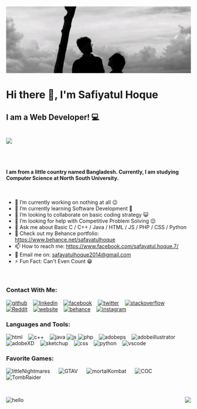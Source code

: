 ![I am a Web Developer](https://github.com/SafiyatulHoque/SafiyatulHoque/blob/main/Safayat%20Mawa.jpg)
# Hi there 👋, I'm Safiyatul Hoque

## I am a Web Developer! 💻

<br>

<a href="">
  <img align="center" height='170' src="https://media3.giphy.com/media/RbDKaczqWovIugyJmW/giphy.gif?cid=790b761136576cafafabb046a982e82201c5696f1d27ffa4&rid=giphy.gif&ct=g" />
</a>

<br> <br>

#### I am from a little country named Bangladesh. Currently, I am studying Computer Science at North South University.

<br>

- 🔭 I’m currently working on nothing at all 😉 
- 🌱 I’m currently learning Software Development 📲 
- 👯 I’m looking to collaborate on basic coding strategy 😺 
- 🤔 I’m looking for help with Competitive Problem Solving 😌 
- 💬 Ask me about Basic C / C++ / Java / HTML / JS / PHP / CSS / Python
- 🎯 Check out my Behance portfolio: https://www.behance.net/safayatulhoque
- 📫 How to reach me: https://www.facebook.com/safayatul.hoque.7/ 
- 📧 Email me on: safayatulhoque2014@gmail.com
- ⚡ Fun Fact: Can't Even Count 😁 

<br>

### Contact With Me:

[<img src='https://image.flaticon.com/icons/png/512/889/889111.png' alt='github' height='30'>](https://github.com/SafiyatulHoque) &nbsp;&nbsp;   [<img src='https://image.flaticon.com/icons/png/512/145/145807.png' alt='linkedin' height='30'>](https://www.linkedin.com/in/safiyatul-hoque-0433b0ab/) &nbsp;&nbsp;   [<img src='https://image.flaticon.com/icons/png/512/145/145802.png' alt='facebook' height='30'>](https://www.facebook.com/safayatul.hoque.7) &nbsp;&nbsp;  [<img src='https://image.flaticon.com/icons/png/512/733/733579.png' alt='twitter' height='30'>](https://twitter.com/SafayatulHoqueS)  &nbsp;&nbsp;  [<img src='https://image.flaticon.com/icons/png/512/2626/2626299.png' alt='stackoverflow' height='30'>](https://stackoverflow.com/users/15285796) &nbsp;&nbsp;   [<img src='https://image.flaticon.com/icons/png/512/2111/2111589.png' alt='Reddit' height='30'>](https://www.reddit.com/user/SafiyatulHoque) &nbsp;&nbsp;  [<img src='https://image.flaticon.com/icons/png/512/1927/1927768.png' alt='website' height='30'>](https://safiyatulhoque.com/)   &nbsp;&nbsp;  [<img src='https://image.flaticon.com/icons/png/512/1377/1377230.png' alt='behance' height='30'>](https://www.behance.net/safayatulhoque)   &nbsp;&nbsp;  [<img src='https://image.flaticon.com/icons/png/512/3955/3955024.png' alt='instagram' height='30'>](https://www.instagram.com/safayatul_hoque/)  



### Languages and Tools:
<img src='https://image.flaticon.com/icons/png/512/888/888859.png' alt='html' height='30'> &nbsp;&nbsp;                                                                             <img src='https://image.flaticon.com/icons/png/512/919/919841.png' alt='c++' height='30'> &nbsp;&nbsp;                                                                             <img src='https://image.flaticon.com/icons/png/512/226/226777.png' alt='java' height='30'>                                                                                      <img src='https://www.freepnglogos.com/uploads/javascript-png/javascript-logo-transparent-logo-javascript-images-3.png' alt='js' height='30'>                                  <img src='https://image.flaticon.com/icons/png/512/3036/3036398.png' alt='php' height='30'> &nbsp;&nbsp;                                                                        <img src='https://image.flaticon.com/icons/png/512/5210/5210800.png' alt='adobeps' height='30'> &nbsp;&nbsp;                                                                    <img src='https://image.flaticon.com/icons/png/512/143/143670.png' alt='adobeillustrator' height='30'> &nbsp;&nbsp;                                                             <img src='https://image.flaticon.com/icons/png/512/688/688066.png' alt='adobeXD' height='30'> &nbsp;&nbsp;                                                                      <img src='https://image.flaticon.com/icons/png/512/955/955477.png' alt='sketchup' height='30'> &nbsp;&nbsp;                                                                         <img src='https://image.flaticon.com/icons/png/512/888/888847.png' alt='css' height='30'> &nbsp;&nbsp;                                                                         <img src='https://image.flaticon.com/icons/png/128/3098/3098090.png' alt='python' height='30'> &nbsp;&nbsp;                                                                       <img src='https://image.flaticon.com/icons/png/512/906/906324.png' alt='vscode' height='30'> &nbsp;&nbsp;



### Favorite Games:

<img src='https://media3.giphy.com/media/rmnfAGbN4VhwOcbEbS/giphy.gif?cid=ecf05e47tvr8fkh4nqm9n1lcmqtmvb47u7irvommyi8ky80b&rid=giphy.gif&ct=g' alt='littleNightmares' height='80'> &nbsp;&nbsp;&nbsp;&nbsp; <img src='https://media1.giphy.com/media/wNiTFhWCdlC8g/100.webp?cid=ecf05e470r1nypi9rlkntm7olfxivo35kn5xzqz4hzd0yr1n&rid=100.webp&ct=g' alt='GTAV' height='80'> &nbsp;&nbsp;&nbsp;&nbsp;                                                                                                                                                <img src='https://media4.giphy.com/media/RhYLzVUsyK5vDdQLS6/200w.webp?cid=ecf05e47ngmnld9q1meq0qdhm8vg2e1mod5jrr2aqgdqb2z9&rid=200w.webp&ct=g' alt='mortalKombat' height='80'>      &nbsp;&nbsp;&nbsp;&nbsp; <img src='https://media3.giphy.com/media/zkzKelNfWmeJi/giphy.gif?cid=ecf05e47u7o7jfp1tag0tn3v55aoy5l3re6pthflpdm2x0wc&rid=giphy.gif&ct=g' alt='COC' height='80'>      &nbsp;&nbsp;&nbsp;&nbsp;                                                                                                                                         <img src='https://media1.giphy.com/media/d2W6mhiif8rTBMk0/200w.webp?cid=ecf05e47930mkr25c02sfxogqug7no3ast1xx6ab7xc9ittc&rid=200w.webp&ct=g' alt='TombRaider' height='80'>                                 

<br>


<p>
  <a href="">
  <img align="right" height='170' src="https://github-readme-stats.vercel.app/api?username=anuraghazra&show_icons=true&theme=radical" />
  </a>

  <a href="https://github.com/anuraghazra/github-readme-stats">
    <img align="left" src="https://github-readme-stats.vercel.app/api/top-langs/?username=SafiyatulHoque&layout=compact" />
  </a>
  
</p>

hello
